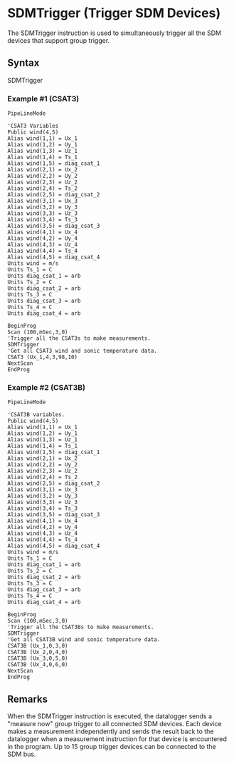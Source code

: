 # SDMTrigger (Trigger SDM Devices)

The SDMTrigger instruction is used to simultaneously trigger all the SDM devices that support group trigger.

## Syntax

SDMTrigger

### Example #1 (CSAT3)

```
PipeLineMode

'CSAT3 Variables
Public wind(4,5)
Alias wind(1,1) = Ux_1
Alias wind(1,2) = Uy_1
Alias wind(1,3) = Uz_1
Alias wind(1,4) = Ts_1
Alias wind(1,5) = diag_csat_1
Alias wind(2,1) = Ux_2
Alias wind(2,2) = Uy_2
Alias wind(2,3) = Uz_2
Alias wind(2,4) = Ts_2
Alias wind(2,5) = diag_csat_2
Alias wind(3,1) = Ux_3
Alias wind(3,2) = Uy_3
Alias wind(3,3) = Uz_3
Alias wind(3,4) = Ts_3
Alias wind(3,5) = diag_csat_3
Alias wind(4,1) = Ux_4
Alias wind(4,2) = Uy_4
Alias wind(4,3) = Uz_4
Alias wind(4,4) = Ts_4
Alias wind(4,5) = diag_csat_4
Units wind = m/s
Units Ts_1 = C
Units diag_csat_1 = arb
Units Ts_2 = C
Units diag_csat_2 = arb
Units Ts_3 = C
Units diag_csat_3 = arb
Units Ts_4 = C
Units diag_csat_4 = arb

BeginProg
Scan (100,mSec,3,0)
'Trigger all the CSAT3s to make measurements.
SDMTrigger
'Get all CSAT3 wind and sonic temperature data.
CSAT3 (Ux_1,4,3,98,10)
NextScan
EndProg
```

### Example #2 (CSAT3B)

```
PipeLineMode

'CSAT3B variables.
Public wind(4,5)
Alias wind(1,1) = Ux_1
Alias wind(1,2) = Uy_1
Alias wind(1,3) = Uz_1
Alias wind(1,4) = Ts_1
Alias wind(1,5) = diag_csat_1
Alias wind(2,1) = Ux_2
Alias wind(2,2) = Uy_2
Alias wind(2,3) = Uz_2
Alias wind(2,4) = Ts_2
Alias wind(2,5) = diag_csat_2
Alias wind(3,1) = Ux_3
Alias wind(3,2) = Uy_3
Alias wind(3,3) = Uz_3
Alias wind(3,4) = Ts_3
Alias wind(3,5) = diag_csat_3
Alias wind(4,1) = Ux_4
Alias wind(4,2) = Uy_4
Alias wind(4,3) = Uz_4
Alias wind(4,4) = Ts_4
Alias wind(4,5) = diag_csat_4
Units wind = m/s
Units Ts_1 = C
Units diag_csat_1 = arb
Units Ts_2 = C
Units diag_csat_2 = arb
Units Ts_3 = C
Units diag_csat_3 = arb
Units Ts_4 = C
Units diag_csat_4 = arb

BeginProg
Scan (100,mSec,3,0)
'Trigger all the CSAT3Bs to make measurements.
SDMTrigger
'Get all CSAT3B wind and sonic temperature data.
CSAT3B (Ux_1,0,3,0)
CSAT3B (Ux_2,0,4,0)
CSAT3B (Ux_3,0,5,0)
CSAT3B (Ux_4,0,6,0)
NextScan
EndProg
```

## Remarks

When the SDMTrigger instruction is executed, the datalogger sends a "measure now" group trigger to all connected SDM devices. Each device makes a measurement independently and sends the result back to the datalogger when a measurement instruction for that device is encountered in the program. Up to 15 group trigger devices can be connected to the SDM bus.
